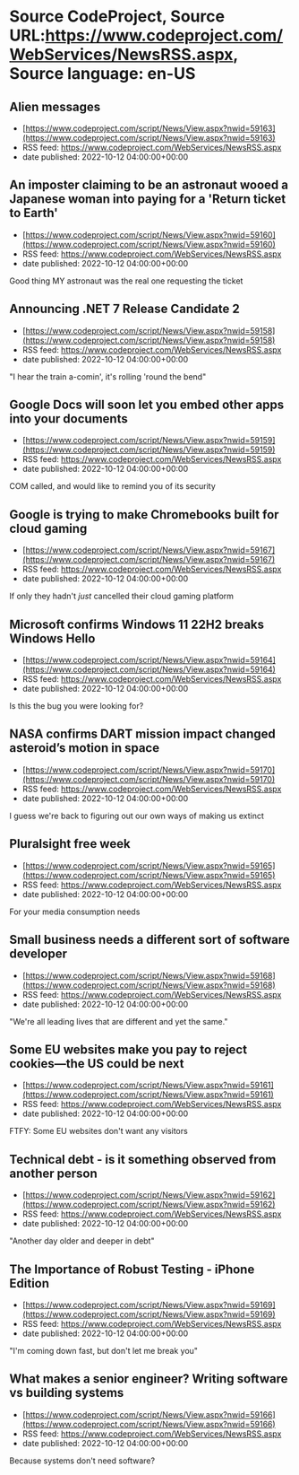 # Source CodeProject, Source URL:https://www.codeproject.com/WebServices/NewsRSS.aspx, Source language: en-US

## Alien messages
 - [https://www.codeproject.com/script/News/View.aspx?nwid=59163](https://www.codeproject.com/script/News/View.aspx?nwid=59163)
 - RSS feed: https://www.codeproject.com/WebServices/NewsRSS.aspx
 - date published: 2022-10-12 04:00:00+00:00



## An imposter claiming to be an astronaut wooed a Japanese woman into paying for a 'Return ticket to Earth'
 - [https://www.codeproject.com/script/News/View.aspx?nwid=59160](https://www.codeproject.com/script/News/View.aspx?nwid=59160)
 - RSS feed: https://www.codeproject.com/WebServices/NewsRSS.aspx
 - date published: 2022-10-12 04:00:00+00:00

Good thing MY astronaut was the real one requesting the ticket

## Announcing .NET 7 Release Candidate 2
 - [https://www.codeproject.com/script/News/View.aspx?nwid=59158](https://www.codeproject.com/script/News/View.aspx?nwid=59158)
 - RSS feed: https://www.codeproject.com/WebServices/NewsRSS.aspx
 - date published: 2022-10-12 04:00:00+00:00

"I hear the train a-comin', it's rolling 'round the bend"

## Google Docs will soon let you embed other apps into your documents
 - [https://www.codeproject.com/script/News/View.aspx?nwid=59159](https://www.codeproject.com/script/News/View.aspx?nwid=59159)
 - RSS feed: https://www.codeproject.com/WebServices/NewsRSS.aspx
 - date published: 2022-10-12 04:00:00+00:00

COM called, and would like to remind you of its security

## Google is trying to make Chromebooks built for cloud gaming
 - [https://www.codeproject.com/script/News/View.aspx?nwid=59167](https://www.codeproject.com/script/News/View.aspx?nwid=59167)
 - RSS feed: https://www.codeproject.com/WebServices/NewsRSS.aspx
 - date published: 2022-10-12 04:00:00+00:00

If only they hadn't *just* cancelled their cloud gaming platform

## Microsoft confirms Windows 11 22H2 breaks Windows Hello
 - [https://www.codeproject.com/script/News/View.aspx?nwid=59164](https://www.codeproject.com/script/News/View.aspx?nwid=59164)
 - RSS feed: https://www.codeproject.com/WebServices/NewsRSS.aspx
 - date published: 2022-10-12 04:00:00+00:00

Is this the bug you were looking for?

## NASA confirms DART mission impact changed asteroid’s motion in space
 - [https://www.codeproject.com/script/News/View.aspx?nwid=59170](https://www.codeproject.com/script/News/View.aspx?nwid=59170)
 - RSS feed: https://www.codeproject.com/WebServices/NewsRSS.aspx
 - date published: 2022-10-12 04:00:00+00:00

I guess we're back to figuring out our own ways of making us extinct

## Pluralsight free week
 - [https://www.codeproject.com/script/News/View.aspx?nwid=59165](https://www.codeproject.com/script/News/View.aspx?nwid=59165)
 - RSS feed: https://www.codeproject.com/WebServices/NewsRSS.aspx
 - date published: 2022-10-12 04:00:00+00:00

For your media consumption needs

## Small business needs a different sort of software developer
 - [https://www.codeproject.com/script/News/View.aspx?nwid=59168](https://www.codeproject.com/script/News/View.aspx?nwid=59168)
 - RSS feed: https://www.codeproject.com/WebServices/NewsRSS.aspx
 - date published: 2022-10-12 04:00:00+00:00

"We're all leading lives that are different and yet the same."

## Some EU websites make you pay to reject cookies—the US could be next
 - [https://www.codeproject.com/script/News/View.aspx?nwid=59161](https://www.codeproject.com/script/News/View.aspx?nwid=59161)
 - RSS feed: https://www.codeproject.com/WebServices/NewsRSS.aspx
 - date published: 2022-10-12 04:00:00+00:00

FTFY: Some EU websites don't want any visitors

## Technical debt - is it something observed from another person
 - [https://www.codeproject.com/script/News/View.aspx?nwid=59162](https://www.codeproject.com/script/News/View.aspx?nwid=59162)
 - RSS feed: https://www.codeproject.com/WebServices/NewsRSS.aspx
 - date published: 2022-10-12 04:00:00+00:00

"Another day older and deeper in debt"

## The Importance of Robust Testing - iPhone Edition
 - [https://www.codeproject.com/script/News/View.aspx?nwid=59169](https://www.codeproject.com/script/News/View.aspx?nwid=59169)
 - RSS feed: https://www.codeproject.com/WebServices/NewsRSS.aspx
 - date published: 2022-10-12 04:00:00+00:00

"I'm coming down fast, but don't let me break you"

## What makes a senior engineer? Writing software vs building systems
 - [https://www.codeproject.com/script/News/View.aspx?nwid=59166](https://www.codeproject.com/script/News/View.aspx?nwid=59166)
 - RSS feed: https://www.codeproject.com/WebServices/NewsRSS.aspx
 - date published: 2022-10-12 04:00:00+00:00

Because systems don't need software?
